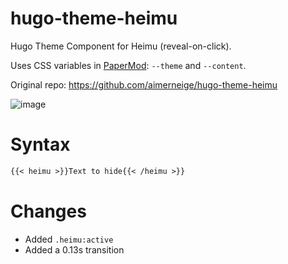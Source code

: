 # hugo-theme-heimu
Hugo Theme Component for Heimu (reveal-on-click).

Uses CSS variables in [PaperMod](https://github.com/adityatelange/hugo-PaperMod): `--theme` and `--content`.

Original repo: https://github.com/aimerneige/hugo-theme-heimu

![image](https://user-images.githubusercontent.com/51701792/142385220-e747c802-306c-4c82-af4b-5b082aa774c6.png)

# Syntax
```markdown
{{< heimu >}}Text to hide{{< /heimu >}}
```

# Changes
- Added `.heimu:active`
- Added a 0.13s transition
